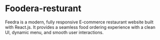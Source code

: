 # Foodera-resturant
Feedra is a modern, fully responsive E-commerce restaurant website built with React.js. It provides a seamless food ordering experience with a clean UI, dynamic menu, and smooth user interactions.
